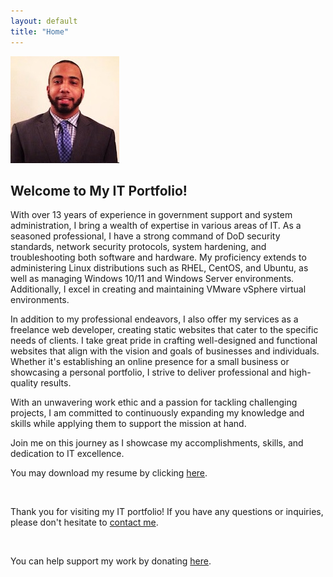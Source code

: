 ```yaml
---
layout: default
title: "Home"
---
```


![Profile Picture](assets/img/homepage/profile-pic1.jpg)

## Welcome to My IT Portfolio!


With over 13 years of experience in government support and system administration, I bring a wealth of expertise in various areas of IT. As a seasoned professional, I have a strong command of DoD security standards, network security protocols, system hardening, and troubleshooting both software and hardware. My proficiency extends to administering Linux distributions such as RHEL, CentOS, and Ubuntu, as well as managing Windows 10/11 and Windows Server environments. Additionally, I excel in creating and maintaining VMware vSphere virtual environments. 

In addition to my professional endeavors, I also offer my services as a freelance web developer, creating static websites that cater to the specific needs of clients. I take great pride in crafting well-designed and functional websites that align with the vision and goals of businesses and individuals. Whether it's establishing an online presence for a small business or showcasing a personal portfolio, I strive to deliver professional and high-quality results.

With an unwavering work ethic and a passion for tackling challenging projects, I am committed to continuously expanding my knowledge and skills while applying them to support the mission at hand. 

Join me on this journey as I showcase my accomplishments, skills, and dedication to IT excellence.


You may download my resume by clicking [here](/assets/files/JamisonJohnsonResume_2023.pdf).

<br>

Thank you for visiting my IT portfolio! If you have any questions or inquiries, please don't hesitate to [contact me](mailto:jamison.jcjohnson@gmail.com).

<br>

You can help support my work by donating [here](https://www.paypal.com/paypalme/JamisonJohnson/).

<br>
<br>